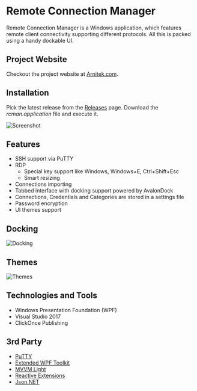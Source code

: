 # Remote Connection Manager
Remote Connection Manager is a Windows application, which features remote client connectivity supporting different protocols. All this is packed using a handy dockable UI.

## Project Website
Checkout the project website at [Arnitek.com](https://www.arnitek.com/portfolio/rcman/).

## Installation
Pick the latest release from the [Releases](https://github.com/nikolayarhangelov/rcman/releases) page.
Download the *rcman.application* file and execute it.

![Screenshot](https://raw.githubusercontent.com/nikolayarhangelov/rcman/master/content/Screenshot.png)

## Features
* SSH support via PuTTY
* RDP
  * Special key support like Windows, Windows+E, Ctrl+Shift+Esc
  * Smart resizing
* Connections importing
* Tabbed interface with docking support powered by AvalonDock
* Connections, Credentials and Categories are stored in a settings file
* Password encryption
* UI themes support

## Docking
![Docking](https://raw.githubusercontent.com/nikolayarhangelov/rcman/master/content/Docking.png)

## Themes
![Themes](https://raw.githubusercontent.com/nikolayarhangelov/rcman/master/content/Themes.png)

## Technologies and Tools
* Windows Presentation Foundation (WPF)
* Visual Studio 2017
* ClickOnce Publishing

## 3rd Party
* [PuTTY](http://www.putty.org/)
* [Extended WPF Toolkit](https://github.com/xceedsoftware/wpftoolkit)
* [MVVM Light](http://www.mvvmlight.net/)
* [Reactive Extensions](https://msdn.microsoft.com/en-us/library/hh242985%28v=vs.103%29.aspx?f=255&MSPPError=-2147217396)
* [Json.NET](https://www.newtonsoft.com/json)
